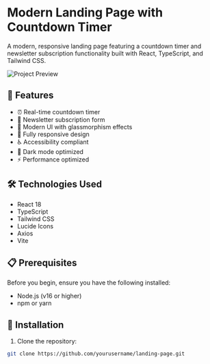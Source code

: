 # Modern Landing Page with Countdown Timer

A modern, responsive landing page featuring a countdown timer and newsletter subscription functionality built with React, TypeScript, and Tailwind CSS.

![Project Preview](preview.png) <!-- Add your project screenshot here -->

## 🚀 Features

- ⏰ Real-time countdown timer
- 📧 Newsletter subscription form
- 🎨 Modern UI with glassmorphism effects
- 📱 Fully responsive design
- ♿ Accessibility compliant
- 🌙 Dark mode optimized
- ⚡ Performance optimized

## 🛠️ Technologies Used

- React 18
- TypeScript
- Tailwind CSS
- Lucide Icons
- Axios
- Vite

## 📋 Prerequisites

Before you begin, ensure you have the following installed:
- Node.js (v16 or higher)
- npm or yarn

## 🔧 Installation

1. Clone the repository:
```bash
git clone https://github.com/yourusername/landing-page.git
